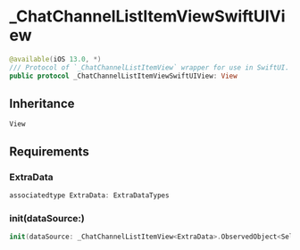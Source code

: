 # \_ChatChannelListItemViewSwiftUIView

``` swift
@available(iOS 13.0, *)
/// Protocol of `_ChatChannelListItemView` wrapper for use in SwiftUI.
public protocol _ChatChannelListItemViewSwiftUIView: View 
```

## Inheritance

`View`

## Requirements

### ExtraData

``` swift
associatedtype ExtraData: ExtraDataTypes
```

### init(dataSource:​)

``` swift
init(dataSource: _ChatChannelListItemView<ExtraData>.ObservedObject<Self>)
```
